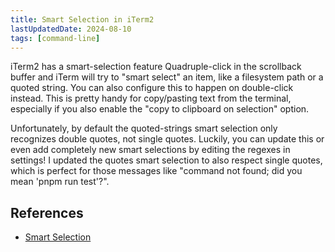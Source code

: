 ```yaml
---
title: Smart Selection in iTerm2
lastUpdatedDate: 2024-08-10
tags: [command-line]
---
```


iTerm2 has a smart-selection feature
Quadruple-click in the scrollback buffer and iTerm will try to "smart select" an item, like a filesystem path or a quoted string.
You can also configure this to happen on double-click instead.
This is pretty handy for copy/pasting text from the terminal, especially if you also enable the "copy to clipboard on selection" option.

Unfortunately, by default the quoted-strings smart selection only recognizes double quotes, not single quotes.
Luckily, you can update this or even add completely new smart selections by editing the regexes in settings!
I updated the quotes smart selection to also respect single quotes, which is perfect for those messages like "command not found; did you mean 'pnpm run test'?".

## References

* [Smart Selection](https://iterm2.com/documentation-smart-selection.html)

